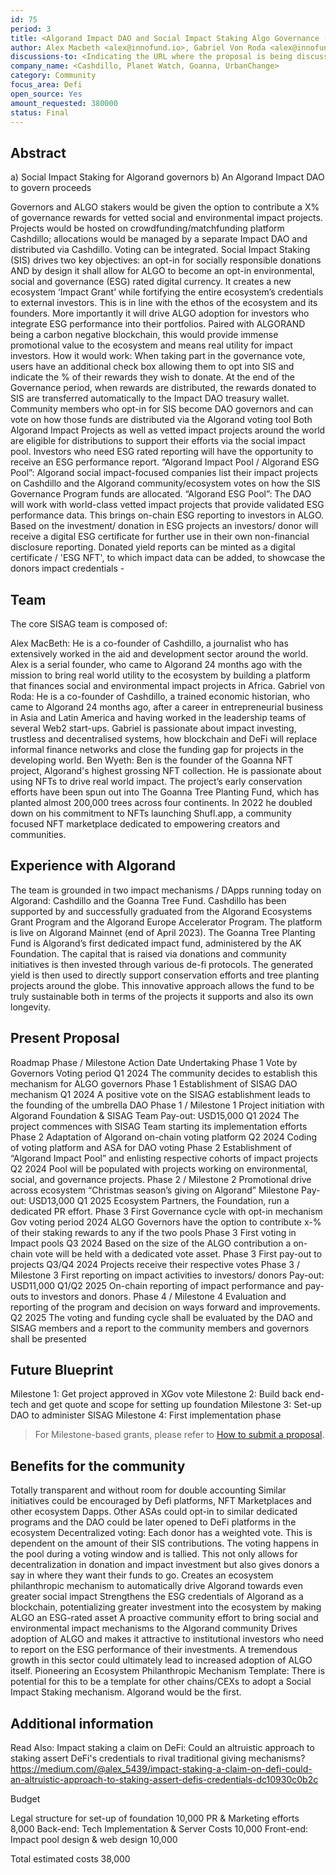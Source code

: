 ```yaml
---
id: 75
period: 3
title: <Algorand Impact DAO and Social Impact Staking Algo Governance (SISAG) program>
author: Alex Macbeth <alex@innofund.io>, Gabriel Von Roda <alex@innofund.io>, Ben Wyeth <ben@thedesignspace.com.au>, Sanjay Mendis <sanjay@flexid.asia>, Claudio Parrinello <claudio.parrinello@planetwatch.io>, Michael Mazur <michael@colu.com>, Cashdillo (@CashdilloXGov)
discussions-to: <Indicating the URL where the proposal is being discussed>
company_name: <Cashdillo, Planet Watch, Goanna, UrbanChange>
category: Community
focus_area: Defi
open_source: Yes
amount_requested: 380000
status: Final
---
```


## Abstract
a) Social Impact Staking for Algorand governors
b) An Algorand Impact DAO to govern proceeds

Governors and ALGO stakers would be given the option to contribute a X% of governance rewards for vetted social and environmental impact projects. Projects would be hosted on crowdfunding/matchfunding platform Cashdillo; allocations would be managed by a separate Impact DAO and distributed via Cashdillo. Voting can be integrated. 
Social Impact Staking (SIS) drives two key objectives: an opt-in for socially responsible donations AND by design it shall allow for ALGO to become an opt-in environmental, social and governance (ESG) rated digital currency. It creates a new ecosystem ‘Impact Grant’ while fortifying the entire ecosystem’s credentials to external investors. This is in line with the ethos of the ecosystem and its founders. More importantly it will drive ALGO adoption for investors who integrate ESG performance into their portfolios. Paired with ALGORAND being a carbon negative blockchain, this would provide immense promotional value to the ecosystem and means real utility for impact investors. 
How it would work:
When taking part in the governance vote, users have an additional check box allowing them to opt into SIS and indicate the % of their rewards they wish to donate.
At the end of the Governance period, when rewards are distributed, the rewards donated to SIS are transferred automatically to the Impact DAO treasury wallet.
Community members who opt-in for SIS become DAO governors and can vote on how those funds are distributed via the Algorand voting tool 
Both Algorand Impact Projects as well as vetted impact projects around the world are eligible for distributions to support their efforts via the social impact pool. Investors who need ESG rated reporting will have the opportunity to receive an ESG performance report. 
“Algorand Impact Pool / Algorand ESG Pool”: Algorand social impact-focused companies list their impact projects on Cashdillo and the Algorand community/ecosystem votes on how the SIS Governance Program funds are allocated. “Algorand ESG Pool”: The DAO will work with world-class vetted impact projects that provide validated ESG performance data.  This brings on-chain ESG reporting to investors in ALGO. Based on the investment/ donation in ESG projects an investors/ donor will receive a digital ESG certificate for further use in their own non-financial disclosure reporting. 
Donated yield reports can be minted as a digital certificate /  'ESG NFT', to which impact data can be added, to showcase the donors impact credentials -   


## Team
The core SISAG team is composed of: 

Alex MacBeth: He is a co-founder of Cashdillo, a journalist who has extensively worked in the aid and development sector around the world. Alex is a serial founder, who came to Algorand 24 months ago with the mission to bring real world utility to the ecosystem by building a platform that finances social and environmental impact projects in Africa. 
Gabriel von Roda: He is a co-founder of Cashdillo, a trained economic historian, who came to Algorand 24 months ago, after a career in entrepreneurial business in Asia and Latin America and having worked in the leadership teams of several Web2 start-ups. Gabriel is passionate about impact investing, trustless and decentralised systems, how blockchain and DeFi will replace informal finance networks and close the funding gap for projects in the developing world. 
Ben Wyeth: Ben is the founder of the Goanna NFT project, Algorand's highest grossing NFT collection. He is passionate about using NFTs to drive real world impact. The project’s early conservation efforts have been spun out into The Goanna Tree Planting Fund, which has planted almost 200,000 trees across four continents. In 2022 he doubled down on his commitment to NFTs launching Shufl.app, a community focused NFT marketplace dedicated to empowering creators and communities.

## Experience with Algorand

The team is grounded in two impact mechanisms / DApps running today on Algorand: Cashdillo and the Goanna Tree Fund. 
Cashdillo has been supported by and successfully graduated from the Algorand Ecosystems Grant Program and the Algorand Europe Accelerator Program. The platform is live on Algorand Mainnet (end of April 2023). 
The Goanna Tree Planting Fund is Algorand’s first dedicated impact fund, administered by the AK Foundation. The capital that is raised via donations and community initiatives is then invested through various de-fi protocols. The generated yield is then used to directly support conservation efforts and tree planting projects around the globe. This innovative approach allows the fund to be truly sustainable both in terms of the projects it supports and also its own longevity.

## Present Proposal
Roadmap
Phase / Milestone
Action 
Date
Undertaking 
Phase 1
Vote by Governors
Voting period Q1 2024
The community decides to establish this mechanism for ALGO governors
Phase 1 
Establishment of SISAG DAO mechanism
Q1 2024
A positive vote on the SISAG establishment leads to the founding of the umbrella DAO
Phase 1 / Milestone 1
Project initiation with Algorand Foundation & SISAG Team 
Pay-out: USD15,000
Q1 2024
The project commences with SISAG Team starting its implementation efforts 
Phase 2 
Adaptation of Algorand on-chain voting platform 
Q2 2024
Coding of voting platform and ASA for DAO voting 
Phase 2
Establishment of “Algorand Impact Pool” and enlisting respective cohorts of impact projects 
Q2 2024
Pool will be populated with projects working on environmental, social, and governance projects. 
Phase 2 / Milestone 2
Promotional drive across ecosystem “Christmas season’s giving on Algorand”
Milestone Pay-out: USD13,000
Q1 2025
Ecosystem Partners, the Foundation, run a dedicated PR effort. 
Phase 3
First Governance cycle with opt-in mechanism  
Gov voting period 2024
ALGO Governors have the option to contribute x-% of their staking rewards to any if the two pools 
Phase 3
First voting in Impact pools 
Q3 2024
Based on the size of the ALGO contribution a on-chain vote will be held with a dedicated vote asset. 
Phase 3
First pay-out to projects 
Q3/Q4 2024
Projects receive their respective votes 
Phase 3 / Milestone 3
First reporting on impact activities to investors/ donors 
Pay-out: USD11,000
Q1/Q2 2025
On-chain reporting of impact performance and pay-outs to investors and donors. 
Phase 4 / Milestone 4 
Evaluation and reporting of the program and decision on ways forward and improvements. 
Q2 2025
The voting and funding cycle shall be evaluated by the DAO and SISAG members and a report to the community members and governors shall be presented



## Future Blueprint

Milestone 1: Get project approved in XGov vote
Milestone 2: Build back end-tech and get quote and scope for setting up foundation
Milestone 3: Set-up DAO to administer SISAG
Milestone 4: First implementation phase


> For Milestone-based grants, please refer to <a href="https://github.com/algorandfoundation/ARCs/blob/main/ARCs/arc-0034.md#submit-a-proposal"> How to submit a proposal</a>.

## Benefits for the community
Totally transparent and without room for double accounting
Similar initiatives could be encouraged by Defi platforms, NFT Marketplaces and other ecosystem Dapps. 
Other ASAs could opt-in to similar dedicated programs and the DAO could be later opened to DeFi platforms in the ecosystem
Decentralized voting: Each donor has a weighted vote.  This is dependent on the amount of their SIS contributions. The voting happens in the pool during a voting window and is tallied. This not only allows for decentralization in donation and impact investment but also gives donors a say in where they want their funds to go. 
Creates an ecosystem philanthropic mechanism to automatically drive Algorand towards even greater social impact
Strengthens the ESG credentials of Algorand as a blockchain, potentializing greater investment into the ecosystem by making ALGO an ESG-rated asset
A proactive community effort to bring social and environmental impact mechanisms to the Algorand community 
Drives adoption of ALGO and makes it attractive to institutional investors who need to report on the ESG performance of their investments. A tremendous growth in this sector could ultimately lead to increased adoption of ALGO itself.
Pioneering an Ecosystem Philanthropic Mechanism Template: There is potential for this to be a template for other chains/CEXs to adopt a Social Impact Staking mechanism. Algorand would be the first. 


## Additional information
Read Also: Impact staking a claim on DeFi: Could an altruistic approach to staking assert DeFi's credentials to rival traditional giving mechanisms?
https://medium.com/@alex_5439/impact-staking-a-claim-on-defi-could-an-altruistic-approach-to-staking-assert-defis-credentials-dc10930c0b2c 

Budget

Legal structure for set-up of foundation
10,000
PR & Marketing efforts 
8,000
Back-end: Tech Implementation & Server Costs 
10,000
Front-end: Impact pool design & web design 
10,000


Total estimated costs 
38,000



